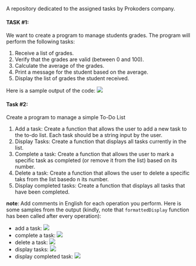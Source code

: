 A repository dedicated to the assigned tasks by Prokoders company.

#### TASK #1:
We want to create a program to manage students grades.
The program will perform the following tasks:
1. Receive a list of grades.
2. Verify that the grades are valid (between $0$ and $100$).
3. Calculate the average of the grades.
4. Print a message for the student based on the average.
5. Display the list of grades the student received.

Here is a sample output of the code:
![](https://i.ibb.co/YWTmsZy/sample-output.png)

#### Task #2:
Create a program to manage a simple To-Do List
1. Add a task: Create a function that allows the user to add a new task to the to-do list. Each task should be a string  input by the user.
2. Display Tasks: Create a function that displays all tasks currently in the list.
3. Complete a task: Create a function that allows the user to mark a specific task as completed (or remove it from the list) based on its number.
4. Delete a task: Create a function that allows the user to delete a specific taks from the list basedo n its number.
5. Display completed tasks: Create a function that displays all tasks that have been completed.

**note**: Add comments in English for each operation you perform.
Here is some samples from the output (kindly, note that `formattedDisplay` function has been called after every operation):
* add a task: 
![](https://i.ibb.co/7kRMhjz/add-tasks.png)
* complete a task:
![](https://i.ibb.co/FgXSBnH/mark-as-completed.png)
* delete a task:
![](https://i.ibb.co/ckmKdf8/delete-tasks.png)
* display tasks:
![](https://i.ibb.co/zRvS1S3/display-all-tasks.png)
* display completed task:
![](https://i.ibb.co/NxR0HjB/display-completed-tasks.png)